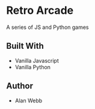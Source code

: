 # Retro Arcade

A series of JS and Python games

## Built With

* Vanilla Javascript
* Vanilla Python

## Author

* Alan Webb